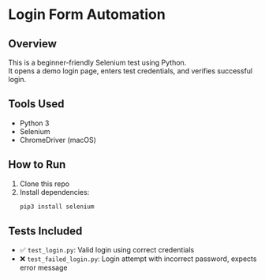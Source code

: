 # Login Form Automation

## Overview
This is a beginner-friendly Selenium test using Python.  
It opens a demo login page, enters test credentials, and verifies successful login.

## Tools Used
- Python 3
- Selenium
- ChromeDriver (macOS)

## How to Run
1. Clone this repo  
2. Install dependencies:  
   ```bash
   pip3 install selenium

## Tests Included
- ✅ `test_login.py`: Valid login using correct credentials
- ❌ `test_failed_login.py`: Login attempt with incorrect password, expects error message

